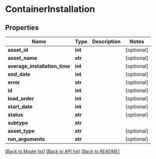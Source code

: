 # ContainerInstallation

## Properties
Name | Type | Description | Notes
------------ | ------------- | ------------- | -------------
**asset_id** | **int** |  | [optional] 
**asset_name** | **str** |  | [optional] 
**average_installation_time** | **int** |  | [optional] 
**end_date** | **int** |  | [optional] 
**error** | **str** |  | [optional] 
**id** | **int** |  | [optional] 
**load_order** | **int** |  | [optional] 
**start_date** | **int** |  | [optional] 
**status** | **str** |  | [optional] 
**subtype** | **str** |  | 
**asset_type** | **str** |  | [optional] 
**run_arguments** | **str** |  | [optional] 

[[Back to Model list]](../README.md#documentation-for-models) [[Back to API list]](../README.md#documentation-for-api-endpoints) [[Back to README]](../README.md)


